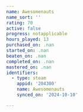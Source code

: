 ```yaml
---
name: Awesomenauts
name_sort: ''
rating: 70
active: false
progress: notapplicable
hours_played: 13
purchased_on: .nan
started_on: .nan
beaten_on: .nan
completed_on: .nan
mastered_on: .nan
identifiers:
  - type: steam
    appid: '204300'
    name: Awesomenauts
    synced_on: '2024-10-10'

---
```

